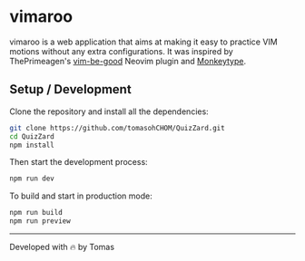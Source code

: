 # vimaroo

vimaroo is a web application that aims at making it easy to practice VIM
motions without any extra configurations. It was inspired by ThePrimeagen's
[vim-be-good](https://github.com/ThePrimeagen/vim-be-good) Neovim plugin and
[Monkeytype](https://monkeytype.com/).

## Setup / Development

Clone the repository and install all the dependencies:

```bash
git clone https://github.com/tomasohCHOM/QuizZard.git
cd QuizZard
npm install
```

Then start the development process:

```bash
npm run dev
```

To build and start in production mode:

```bash
npm run build
npm run preview
```

---

Developed with 🔥 by Tomas
